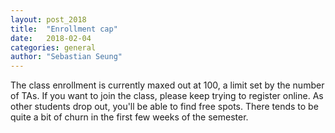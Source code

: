 ```yaml
---
layout: post_2018
title:  "Enrollment cap"
date:   2018-02-04
categories: general
author: "Sebastian Seung"
---
```

The class enrollment is currently maxed out at 100, a limit set by the number of TAs.  If you want to join the class, please keep trying to register online.  As other students drop out, you'll be able to find free spots. There tends to be quite a bit of churn in the first few weeks of the semester.
